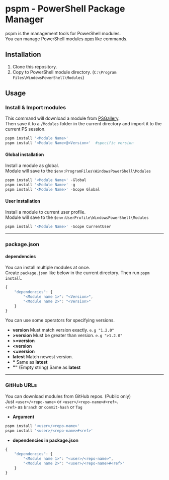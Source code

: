 # pspm - PowerShell Package Manager

pspm is the management tools for PowerShell modules.  
You can manage PowerShell modules [npm](https://www.npmjs.com/) like commands.


## Installation

1. Clone this repository.
1. Copy to PowerShell module directory. (`C:\Program Files\WindowsPowerShell\Modules`)


## Usage

### Install & Import modules

This command will download a module from [PSGallery](https://www.powershellgallery.com/).  
Then save it to a `/Modules` folder in the current directory and import it to the current PS session.

```PowerShell
pspm install '<Module Name>'
pspm install '<Module Name>@<Version>'  #specific version
```

#### Global installation

Install a module as global.  
Module will save to the `$env:ProgramFiles\WindowsPowerShell\Modules`

```PowerShell
pspm install '<Module Name>' -Global
pspm install '<Module Name>' -g
pspm install '<Module Name>' -Scope Global
```

#### User installation

Install a module to current user profile.  
Module will save to the `$env:UserProfile\WindowsPowerShell\Modules`

```PowerShell
pspm install '<Module Name>' -Scope CurrentUser
```

----
### package.json

#### dependencies

You can install multiple modules at once.  
Create `package.json` like below in the current directory. Then run `pspm install`.  

```javascript
{
    "dependencies": {
        "<Module name 1>": "<Version>",
        "<Module name 2>": "<Version>"
    }
}
```

You can use some operators for specifying versions.  

- **version** Must match version exactly. `e.g "1.2.0"`
- **>version** Must be greater than version. `e.g ">1.2.0"`
- **>=version**
- **<version**
- **<=version**
- **latest** Match newest version.
- **\*** Same as **latest**
- **""** (Empty string) Same as **latest**

----
### GitHub URLs

You can download modules from GitHub repos. (Public only)  
Just `<user>/<repo-name>` or `<user>/<repo-name>#<ref>`.  
`<ref>` as `branch` or `commit-hash` or `Tag`  

- **Argument**

```PowerShell
pspm install '<user>/<repo-name>'
pspm install '<user>/<repo-name>#<ref>'
```

- **dependencies in package.json**

```javascript
{
    "dependencies": {
        "<Module name 1>": "<user>/<repo-name>",
        "<Module name 2>": "<user>/<repo-name>#<ref>"
    }
}
```

